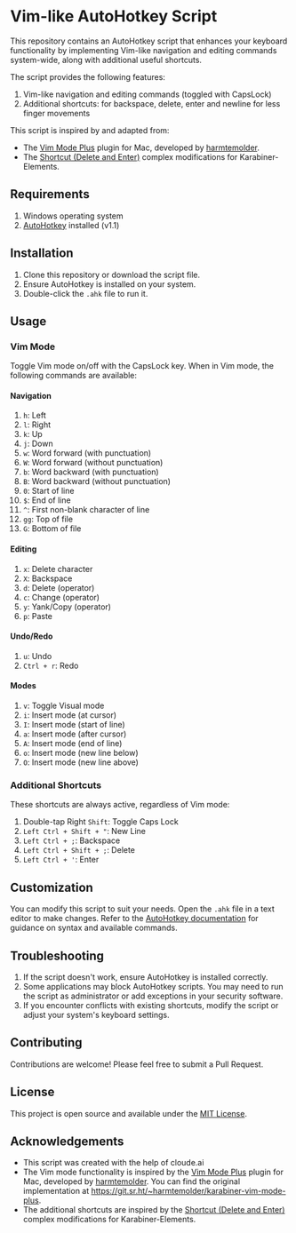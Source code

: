 # Vim-like AutoHotkey Script

This repository contains an AutoHotkey script that enhances your keyboard functionality by implementing Vim-like navigation and editing commands system-wide, along with additional useful shortcuts.

The script provides the following features:

1. Vim-like navigation and editing commands (toggled with CapsLock)
2. Additional shortcuts: for backspace, delete, enter and newline for less finger movements

This script is inspired by and adapted from:

- The [Vim Mode Plus](https://ke-complex-modifications.pqrs.org/#vim_mode_plus_better_notifications) plugin for Mac, developed by [harmtemolder](https://git.sr.ht/~harmtemolder/karabiner-vim-mode-plus).
- The [Shortcut (Delete and Enter)](https://ke-complex-modifications.pqrs.org/#shortcut_delete_and_enter) complex modifications for Karabiner-Elements.

## Requirements

1. Windows operating system
2. [AutoHotkey](https://www.autohotkey.com/) installed (v1.1)

## Installation

1. Clone this repository or download the script file.
2. Ensure AutoHotkey is installed on your system.
3. Double-click the `.ahk` file to run it.

## Usage

### Vim Mode

Toggle Vim mode on/off with the CapsLock key. When in Vim mode, the following commands are available:

#### Navigation
1. `h`: Left
2. `l`: Right
3. `k`: Up
4. `j`: Down
5. `w`: Word forward (with punctuation)
6. `W`: Word forward (without punctuation)
7. `b`: Word backward (with punctuation)
8. `B`: Word backward (without punctuation)
9. `0`: Start of line
10. `$`: End of line
11. `^`: First non-blank character of line
12. `gg`: Top of file
13. `G`: Bottom of file

#### Editing
1. `x`: Delete character
2. `X`: Backspace
3. `d`: Delete (operator)
4. `c`: Change (operator)
5. `y`: Yank/Copy (operator)
6. `p`: Paste

#### Undo/Redo
1. `u`: Undo
2. `Ctrl + r`: Redo

#### Modes
1. `v`: Toggle Visual mode
2. `i`: Insert mode (at cursor)
3. `I`: Insert mode (start of line)
4. `a`: Insert mode (after cursor)
5. `A`: Insert mode (end of line)
6. `o`: Insert mode (new line below)
7. `O`: Insert mode (new line above)

### Additional Shortcuts

These shortcuts are always active, regardless of Vim mode:

1. Double-tap Right `Shift`: Toggle Caps Lock
2. `Left Ctrl + Shift + "`: New Line
3. `Left Ctrl + ;`: Backspace
4. `Left Ctrl + Shift + ;`: Delete
5. `Left Ctrl + '`: Enter

## Customization

You can modify this script to suit your needs. Open the `.ahk` file in a text editor to make changes. Refer to the [AutoHotkey documentation](https://www.autohotkey.com/docs/AutoHotkey.htm) for guidance on syntax and available commands.

## Troubleshooting

1. If the script doesn't work, ensure AutoHotkey is installed correctly.
2. Some applications may block AutoHotkey scripts. You may need to run the script as administrator or add exceptions in your security software.
3. If you encounter conflicts with existing shortcuts, modify the script or adjust your system's keyboard settings.

## Contributing

Contributions are welcome! Please feel free to submit a Pull Request.

## License

This project is open source and available under the [MIT License](LICENSE).

## Acknowledgements

- This script was created with the help of cloude.ai
- The Vim mode functionality is inspired by the [Vim Mode Plus](https://ke-complex-modifications.pqrs.org/#vim_mode_plus_better_notifications) plugin for Mac, developed by [harmtemolder](https://git.sr.ht/~harmtemolder/karabiner-vim-mode-plus). You can find the original implementation at https://git.sr.ht/~harmtemolder/karabiner-vim-mode-plus.
- The additional shortcuts are inspired by the [Shortcut (Delete and Enter)](https://ke-complex-modifications.pqrs.org/#shortcut_delete_and_enter) complex modifications for Karabiner-Elements.